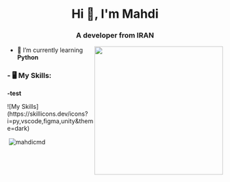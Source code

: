 <h1 align="center">Hi 👋, I'm Mahdi</h1>
<h3 align="center">A developer from IRAN</h3>

<img align='right' src='https://s8.uupload.ir/files/a62c047f-8369-493c-ab14-71ef51bebc55_rw_1200_8tc8.gif' width='300'>

- 🔭 I’m currently learning **Python**



<h3 align="left">- 🖥 My Skills:</h3>
<strong>
  -test
    </strong>
<p align="left">
![My Skills](https://skillicons.dev/icons?i=py,vscode,figma,unity&theme=dark)

<p>&nbsp;<img align="center" src="https://github-readme-stats.vercel.app/api?username=mahdicmd&show_icons=true&locale=en" alt="mahdicmd" /></p>
